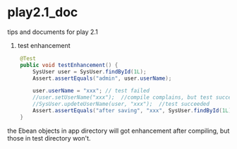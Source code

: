 play2.1_doc
===========

tips and documents for play 2.1


1. test enhancement

```Java 
    @Test
    public void testEnhancement() {
        SysUser user = SysUser.findById(1L);
        Assert.assertEquals("admin", user.userName);

        user.userName = "xxx"; // test failed
        //user.setUserName("xxx");  //compile complains, but test succeeded
        //SysUser.updeteUserName(user, "xxx");  //test succeeded
        Assert.assertEquals("after saving", "xxx", SysUser.findById(1L).userName);
    }

``` 

the Ebean objects in app directory will got enhancement after compiling, but those in test directory won't.
